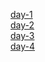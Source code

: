  <a href="./day-1/">day-1</a>
    <br>
    <a href="./day-2/">day-2</a>
    <br>
    <a href="./day-3/">day-3</a>
    <br>
    <a href="./day-4/">day-4</a>

